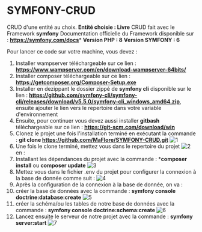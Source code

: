 # SYMFONY-CRUD
CRUD d'une entité au choix. **Entité choisie : Livre**
CRUD fait avec le Framework **symfony**
Documentation officielle du Framework disponible sur : **https://symfony.com/docs***
**Version PHP : 8**
**Version SYMFONY : 6**

Pour lancer ce code sur votre machine, vous devez :
1. Installer wampserver téléchargeable sur ce lien : **https://www.wampserver.com/en/download-wampserver-64bits/**
2. Installer composer téléchargeable sur ce lien : **https://getcomposer.org/Composer-Setup.exe**
3. Installer en dezippant le dossier zippé de **symfony cli** disponible sur le lien : **https://github.com/symfony-cli/symfony-cli/releases/download/v5.5.0/symfony-cli_windows_amd64.zip**, ensuite ajouter le lien vers le repertoire dans votre variable d'environnement
4. Ensuite, pour continuer vous devez aussi installer **gitbash** téléchargeable sur ce lien : **https://git-scm.com/download/win**
5. Clonez le projet une fois l'installation terminé en exécutant la commande : **git clone https://github.com/MaFlore/SYMFONY-CRUD.git** ![1](https://github.com/MaFlore/SYMFONY-CRUD/blob/main/git-clone.png)
6. Une fois le clone terminé, mettez vous dans le repertoire du projet ![2](https://github.com/MaFlore/SYMFONY-CRUD/blob/main/repertoire-symfony-crud.png) en :
7. Installant les dépendances du projet avec la commande : ***composer install** ou **composer update** ![3](https://github.com/MaFlore/SYMFONY-CRUD/blob/main/composer-install.png)
8. Mettez vous dans le fichier .env du projet pour configurer la connexion à la base de donnée comme suit : ![4](https://github.com/MaFlore/SYMFONY-CRUD/blob/main/env.png)
9. Après la configuration de la connexion à la base de donnée, on va :
10. créer la base de données avec la commande : **symfony console doctrine:database:create** ![5](https://github.com/MaFlore/SYMFONY-CRUD/blob/main/generate-database.png)
11. créer la schéma/ou les tables de notre base de données avec la commande : **symfony console doctrine:schema:create** ![6](https://github.com/MaFlore/SYMFONY-CRUD/blob/main/generate-table.png)
12. Lancez ensuite le serveur de notre projet avec la commande : **symfony server:start** ![7](https://github.com/MaFlore/SYMFONY-CRUD/blob/main/launch-server.png)